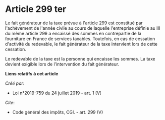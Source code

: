 # Article 299 ter

Le fait générateur de la taxe prévue à l'article 299 est constitué par l'achèvement de l'année civile au cours de laquelle
l'entreprise définie au III du même article 299 a encaissé des sommes en contrepartie de la fourniture en France de services
taxables. Toutefois, en cas de cessation d'activité du redevable, le fait générateur de la taxe intervient lors de cette
cessation. 

Le redevable de la taxe est la personne qui encaisse les sommes. La taxe devient exigible lors de l'intervention du fait
générateur.

**Liens relatifs à cet article**

_Créé par_:

  - Loi n°2019-759 du 24 juillet 2019 - art. 1 (V)

_Cite_:

  - Code général des impôts, CGI. - art. 299 (V)
